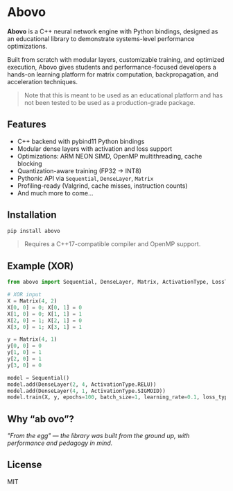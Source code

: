 # Abovo

**Abovo** is a C++ neural network engine with Python bindings, designed as an educational library to demonstrate systems-level performance optimizations.

Built from scratch with modular layers, customizable training, and optimized execution, Abovo gives students and performance-focused developers a hands-on learning platform for matrix computation, backpropagation, and acceleration techniques.

> Note that this is meant to be used as an educational platform and has not been tested to be used as a production-grade package.

## Features

- C++ backend with pybind11 Python bindings
- Modular dense layers with activation and loss support
- Optimizations: ARM NEON SIMD, OpenMP multithreading, cache blocking
- Quantization-aware training (FP32 → INT8)
- Pythonic API via `Sequential`, `DenseLayer`, `Matrix`
- Profiling-ready (Valgrind, cache misses, instruction counts)
- And much more to come...

## Installation

```bash
pip install abovo
```

> Requires a C++17-compatible compiler and OpenMP support.

## Example (XOR)

```python
from abovo import Sequential, DenseLayer, Matrix, ActivationType, LossType

# XOR input
X = Matrix(4, 2)
X[0, 0] = 0; X[0, 1] = 0
X[1, 0] = 0; X[1, 1] = 1
X[2, 0] = 1; X[2, 1] = 0
X[3, 0] = 1; X[3, 1] = 1

y = Matrix(4, 1)
y[0, 0] = 0
y[1, 0] = 1
y[2, 0] = 1
y[3, 0] = 0

model = Sequential()
model.add(DenseLayer(2, 4, ActivationType.RELU))
model.add(DenseLayer(4, 1, ActivationType.SIGMOID))
model.train(X, y, epochs=100, batch_size=1, learning_rate=0.1, loss_type=LossType.MSE)
```

## Why “ab ovo”?

_"From the egg" — the library was built from the ground up, with performance and pedagogy in mind._

## License

MIT
